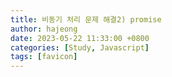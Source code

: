```yaml
---
title: 비동기 처리 문제 해결2) promise
author: hajeong
date: 2023-05-22 11:33:00 +0800
categories: [Study, Javascript]
tags: [favicon]
---
```


